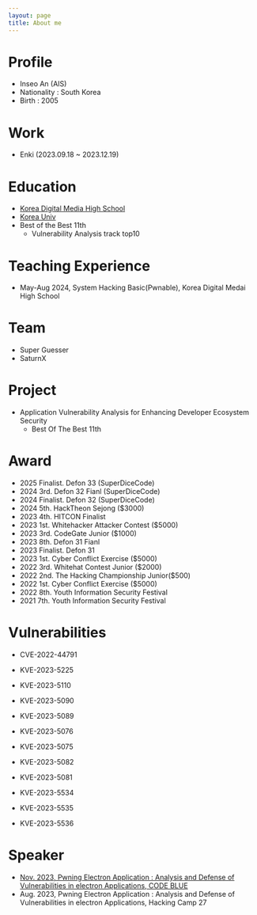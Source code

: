 ```yaml
---
layout: page
title: About me
---
```

# Profile
- Inseo An (AIS)
- Nationality : South Korea
- Birth : 2005

# Work
- Enki (2023.09.18 ~ 2023.12.19)

# Education
- [Korea Digital Media High School](https://www.dimigo.hs.kr/)
- [Korea Univ](https://www.korea.ac.kr/mbshome/mbs/en/index.do)
- Best of the Best 11th
    - Vulnerability Analysis track top10

# Teaching Experience
- May-Aug 2024, System Hacking Basic(Pwnable), Korea Digital Medai High School  

# Team
- Super Guesser
- SaturnX

# Project
- Application Vulnerability Analysis for
Enhancing Developer Ecosystem Security
    - Best Of The Best 11th

# Award
- 2025 Finalist. Defon 33 (SuperDiceCode)
- 2024 3rd. Defon 32 Fianl (SuperDiceCode)
- 2024 Finalist. Defon 32 (SuperDiceCode)
- 2024 5th. HackTheon Sejong ($3000)
- 2023 4th. HITCON Finalist
- 2023 1st. Whitehacker Attacker Contest ($5000)
- 2023 3rd. CodeGate Junior ($1000)
- 2023 8th. Defon 31 Fianl
- 2023 Finalist. Defon 31
- 2023 1st. Cyber Conflict Exercise ($5000)
- 2022 3rd. Whitehat Contest Junior ($2000)
- 2022 2nd. The Hacking Championship Junior($500)
- 2022 1st. Cyber Conflict Exercise ($5000)
- 2022 8th. Youth Information Security Festival
- 2021 7th. Youth Information Security Festival

# Vulnerabilities
- CVE-2022-44791

- KVE-2023-5225
- KVE-2023-5110
- KVE-2023-5090
- KVE-2023-5089
- KVE-2023-5076
- KVE-2023-5075
- KVE-2023-5082
- KVE-2023-5081
- KVE-2023-5534
- KVE-2023-5535
- KVE-2023-5536



# Speaker
- [Nov. 2023, Pwning Electron Application : Analysis and Defense of Vulnerabilities in electron Applications, CODE BLUE](https://youtu.be/E_aDhscpQU4?si=MnpjD4Ib5aoejXEP)
- Aug. 2023, Pwning Electron Application : Analysis and Defense of Vulnerabilities in electron Applications, Hacking Camp 27